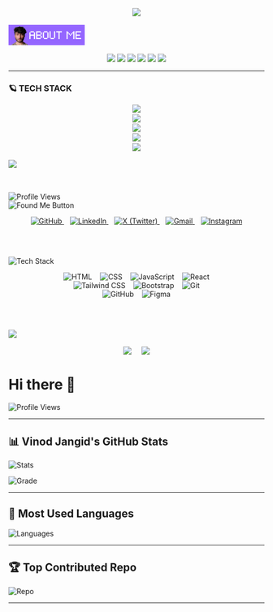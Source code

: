 <!-- Typing + Slow Deleting Effect with Quotes (Fira Code Font, Instant Restart) -->
<p align="center">
  <a href="#">
    <img src="https://readme-typing-svg.demolab.com?font=Fira+Code&weight=450&size=20&duration=5200&pause=0&color=9a80f8&center=true&vCenter=true&width=800&lines=%22Learning%2C+Living%2C+and+Leveling+up.%22&letterSpacing=2&deleteSpeed=150" />
  </a>
</p>
</hr>

![Alt text](https://raw.githubusercontent.com/Alien2230/Alien2230/main/gitabout.png)


<!-- Social Links -->
<p align="center">
  <a href="https://linkedin.com/in/yourusername"><img src="https://skillicons.dev/icons?i=linkedin" width="40"/></a>
  <a href="mailto:yourmail@gmail.com"><img src="https://skillicons.dev/icons?i=gmail" width="40"/></a>
  <a href="https://x.com/yourusername"><img src="https://skillicons.dev/icons?i=twitter" width="40"/></a>
  <a href="https://instagram.com/yourusername"><img src="https://skillicons.dev/icons?i=instagram" width="40"/></a>
  <a href="#"><img src="https://skillicons.dev/icons?i=figma" width="40"/></a>
  <a href="https://codepen.io/yourusername"><img src="https://skillicons.dev/icons?i=codepen" width="40"/></a>
</p>

---

<!-- Tech Stack -->
<h3>🪐 TECH STACK</h3>

<p align="center">
  <img src="https://skillicons.dev/icons?i=css,js,react,nextjs,nodejs" />
  <br/>
  <img src="https://skillicons.dev/icons?i=contentful,graphql" />
  <br/>
  <img src="https://skillicons.dev/icons?i=figma,ps,ai" />
  <br/>
  <img src="https://skillicons.dev/icons?i=github,git,netlify" />
  <br/>
  <img src="https://skillicons.dev/icons?i=c,cpp" />
</p>

<!-- PROFILE VIEWS COUNTER -->
<p align="left">
   <a href="https://bilal-profile.netlify.app" target="_blank">
    <img src="https://img.shields.io/badge/Portfolio-6C63FF?style=for-the-badge&logo=vercel&logoColor=white" />
  </a>
</p>

<br>

<!-- Found Me Button -->
<p align="left">
   <img src="https://komarev.com/ghpvc/?username=byllzz&label=Profile%20views&color=8000ff&style=flat" alt="Profile Views" />
  <br>
  <img src="https://raw.githubusercontent.com/byllzz/byllzz/main/found-me-btn.svg" alt="Found Me Button" />
</p>

<!-- Social Links -->
<p align="center">

  <!-- GitHub -->
  <a href="https://github.com/byllzz" target="_blank">
    <img alt="GitHub" src="https://skillicons.dev/icons?i=github" height="32" />
  </a>&nbsp;&nbsp;

  <!-- LinkedIn -->
  <a href="https://linkedin.com/in/BilalAzeem" target="_blank">
    <img alt="LinkedIn" src="https://skillicons.dev/icons?i=linkedin" height="32" />
  </a>&nbsp;&nbsp;

  <!-- Twitter / X -->
  <a href="https://x.com/byllzzz" target="_blank">
    <img alt="X (Twitter)" src="https://skillicons.dev/icons?i=twitter" height="32" />
  </a>&nbsp;&nbsp;

  <!-- Gmail -->
  <a href="mailto:infobilalmalik03@gmail.com" target="_blank">
    <img alt="Gmail" src="https://img.icons8.com/color/48/gmail--v1.png" height="32" />
  </a>&nbsp;&nbsp;


  <!-- Instagram -->
  <a href="https://instagram.com/bylzz" target="_blank">
    <img alt="Instagram" src="https://skillicons.dev/icons?i=instagram" height="32" />
  </a>

</p>

<br><br>

<!-- Tech Stack Button -->
<p align="left">
  <img src="https://github.com/byllzz/byllzz/blob/main/tech-stack.svg" alt="Tech Stack" />
</p>

<!-- Tech Stack Icons -->
<div align="center">

<!-- Row 1 -->
<img src="https://cdn.jsdelivr.net/gh/devicons/devicon/icons/html5/html5-original.svg" height="40" alt="HTML" />
&nbsp;&nbsp;
<img src="https://cdn.jsdelivr.net/gh/devicons/devicon/icons/css3/css3-original.svg" height="40" alt="CSS" />
&nbsp;&nbsp;
<img src="https://cdn.jsdelivr.net/gh/devicons/devicon/icons/javascript/javascript-original.svg" height="40" alt="JavaScript" />
&nbsp;&nbsp;
<img src="https://cdn.jsdelivr.net/gh/devicons/devicon/icons/react/react-original.svg" height="40" alt="React" />

</br>

<!-- Row 2 -->
<img src="https://img.icons8.com/color/48/tailwind_css.png" height="40" alt="Tailwind CSS" />
&nbsp;&nbsp;
<img src="https://cdn.jsdelivr.net/gh/devicons/devicon/icons/bootstrap/bootstrap-original.svg" height="40" alt="Bootstrap" />
&nbsp;&nbsp;
<img src="https://cdn.jsdelivr.net/gh/devicons/devicon/icons/git/git-original.svg" height="40" alt="Git" />

</br>
<!-- Row 3 -->
<img src="https://cdn.jsdelivr.net/gh/devicons/devicon/icons/github/github-original.svg" height="40" alt="GitHub" />
&nbsp;&nbsp;
<img src="https://cdn.jsdelivr.net/gh/devicons/devicon/icons/figma/figma-original.svg" height="40" alt="Figma" />

</div>


<br><br>

<!-- GitHub Stats Title -->
<p align="left">
  <img src="https://img.shields.io/badge/GITHUB%20STATS-000000?style=for-the-badge&logo=github&logoColor=white" />
</p>

<!-- GitHub Stats -->
<div align="center">
  <img src="https://github-readme-stats.vercel.app/api?username=byllzz&show_icons=true&theme=github_dark&hide_title=true" width="45%" />
  &nbsp;&nbsp;&nbsp;
  <img src="https://github-readme-stats.vercel.app/api/top-langs/?username=byllzz&layout=compact&theme=github_dark" width="45%" />
</div>




# Hi there 👋

![Profile Views](https://komarev.com/ghpvc/?username=vinodjangid07&label=Profile%20views&color=blueviolet&style=flat)

---

## 📊 Vinod Jangid's GitHub Stats
![Stats](https://github-readme-stats.vercel.app/api?username=vinodjangid07&show_icons=true&theme=radical&count_private=true)

![Grade](https://github-profile-summary-cards.vercel.app/api/cards/productive-time?username=vinodjangid07&theme=radical)

---

## 🎨 Most Used Languages
![Languages](https://github-readme-stats.vercel.app/api/top-langs/?username=vinodjangid07&layout=compact&theme=radical)

---

## 🏆 Top Contributed Repo
![Repo](https://github-contributor-stats.vercel.app/api?username=vinodjangid07&limit=2&theme=radical&combine_all_yearly_contributions=true)

---

